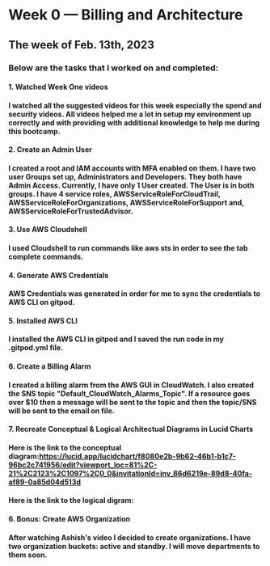 # Week 0 — Billing and Architecture

## The week of Feb. 13th, 2023

### Below are the tasks that I worked on and completed:

#### 1. Watched Week One videos
#### I watched all the suggested videos for this week especially the spend and security videos. All videos helped me a lot in setup my environment up correctly and with providing with additional knowledge to help me during this bootcamp. 

#### 2. Create an Admin User 
#### I created a root and IAM accounts with MFA enabled on them. I have two user Groups set up, Administrators and Developers. They both have Admin Access. Currently, I have only 1 User created. The User is in both groups. I have 4 service roles, AWSServiceRoleForCloudTrail, AWSServiceRoleForOrganizations, AWSServiceRoleForSupport and, AWSServiceRoleForTrustedAdvisor. 

#### 3. Use AWS Cloudshell
#### I used Cloudshell to run commands like aws sts in order to see the tab complete commands.

#### 4. Generate AWS Credentials
#### AWS Credentials was generated in order for me to sync the credentials to AWS CLI on gitpod.

#### 5. Installed AWS CLI
#### I installed the AWS CLI in gitpod and I saved the run code in my .gitpod.yml file.

#### 6. Create a Billing Alarm
#### I created a billing alarm from the AWS GUI in CloudWatch. I also created the SNS topic "Default_CloudWatch_Alarms_Topic". If a resource goes over $10 then a message will be sent to the topic and then the topic/SNS will be sent to the email on file. 

#### 7. Recreate Conceptual & Logical Architectual Diagrams in Lucid Charts
#### Here is the link to the conceptual diagram:https://lucid.app/lucidchart/f8080e2b-9b62-46b1-b1c7-96bc2c741956/edit?viewport_loc=81%2C-21%2C2123%2C1097%2C0_0&invitationId=inv_86d6219e-89d8-40fa-af89-0a85d04d513d 
#### Here is the link to the logical digram: 

#### 6. Bonus: Create AWS Organization
#### After watching Ashish's video I decided to create organizations. I have two organization buckets: active and standby. I will move departments to them soon.

